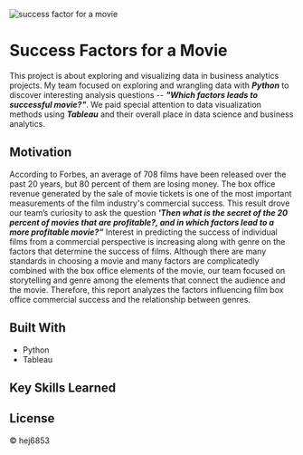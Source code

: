 ![success factor for a movie](https://user-images.githubusercontent.com/79428102/115103025-8a5cfc00-9f03-11eb-9eca-a9e360c673f1.JPG)

# Success Factors for a Movie
This project is about exploring and visualizing data in business analytics projects. My team focused on exploring and wrangling data with ***Python*** to discover interesting analysis questions -- ***"Which factors leads to successful movie?"***. We paid special attention to data visualization methods using ***Tableau*** and their overall place in data science and business analytics.

## Motivation
According to Forbes, an average of 708 films have been released over the past 20 years, but 80 percent of them are losing money. The box office revenue generated by the sale of movie tickets is one of the most important measurements of the film industry's commercial success. This result drove our team’s curiosity to ask the question ***'Then what is the secret of the 20 percent of movies that are profitable?, and in which factors lead to a more profitable movie?”*** Interest in predicting the success of individual films from a commercial perspective is increasing along with genre on the factors that determine the success of films. Although there are many standards in choosing a movie and many factors are complicatedly combined with the box office elements of the movie, our team focused on storytelling and genre among the elements that connect the audience and the movie. Therefore, this report analyzes the factors influencing film box office commercial success and the relationship between genres.

## Built With
- Python
- Tableau

## Key Skills Learned


## License
© hej6853
